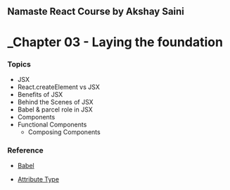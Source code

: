 ## Namaste React Course by Akshay Saini
# _Chapter 03 - Laying the foundation

### Topics
- JSX  
- React.createElement vs JSX
- Benefits of JSX
- Behind the Scenes of JSX
- Babel & parcel role in JSX
- Components
- Functional Components
    - Composing Components




### Reference 

- [Babel](https://babeljs.io/)

- [Attribute Type](https://developer.mozilla.org/en-US/docs/Web/HTML/Element/search)

